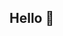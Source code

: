 ## Hello 👋

<!---
<p align="center">
    <a href="https://devpost.com/hossainsafwan"><img src="https://img.shields.io/badge/Devpost-eeeeee?style=for-the-badge&logo=Devpost&logoColor=black"></a>
    <a href="https://safwanhossain.com/Resume.pdf"><img src="https://img.shields.io/badge/RESUME-eeeeee?style=for-the-badge&logo=LibreOffice&logoColor=black"></a>
    <a href="https://www.linkedin.com/in/hossainsafwan/"><img src="https://img.shields.io/badge/Linkedin-eeeeee?style=for-the-badge&logo=LinkedIn&logoColor=black"></a>
</p>

---!>



